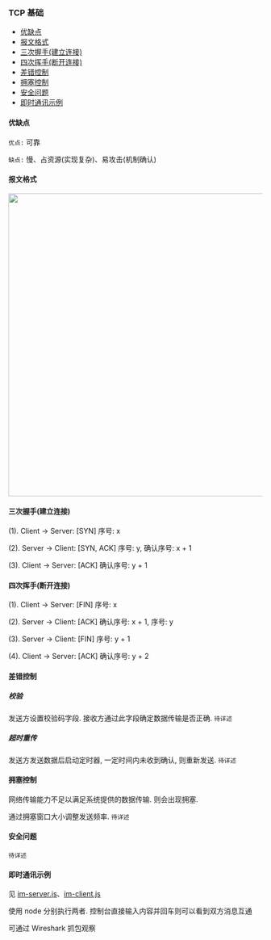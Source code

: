 ### TCP 基础

* [优缺点](#features)
* [报文格式](#format)
* [三次握手(建立连接)](#connect)
* [四次挥手(断开连接)](#disconnect)
* [差错控制](#error)
* [拥塞控制](#congestion)
* [安全问题](#safe)
* [即时通讯示例](#instance)

<h4 id="features">优缺点</h4>

`优点:` 可靠

`缺点:` 慢、占资源(实现复杂)、易攻击(机制确认)

<h4 id="format">报文格式</h4>

<img src="https://pic2.zhimg.com/v2-9cdd39da512d2a09a20aa77a05c6b0ad_b.jpg" width="600">

<h4 id="connect">三次握手(建立连接)</h4>

<!-- <img src="https://img-blog.csdn.net/20180620002440131?watermark/2/text/aHR0cHM6Ly9ibG9nLmNzZG4ubmV0L3NpbmF0XzM2NjI5Njk2/font/5a6L5L2T/fontsize/400/fill/I0JBQkFCMA==/dissolve/70" width="600"> -->

(1). Client -> Server: [SYN] 序号: x

(2). Server -> Client: [SYN, ACK] 序号: y, 确认序号: x + 1

(3). Client -> Server: [ACK] 确认序号: y + 1

<h4 id="disconnect">四次挥手(断开连接)</h4>

<!-- <img src="https://img-blog.csdn.net/20180620002506635?watermark/2/text/aHR0cHM6Ly9ibG9nLmNzZG4ubmV0L3NpbmF0XzM2NjI5Njk2/font/5a6L5L2T/fontsize/400/fill/I0JBQkFCMA==/dissolve/70" width="600"> -->

(1). Client -> Server: [FIN] 序号: x

(2). Server -> Client: [ACK] 确认序号: x + 1, 序号: y

(3). Server -> Client: [FIN] 序号: y + 1

(4). Client -> Server: [ACK] 确认序号: y + 2

<h4 id="error">差错控制</h4>

##### 校验

发送方设置校验码字段. 接收方通过此字段确定数据传输是否正确. `待详述`

##### 超时重传

发送方发送数据后启动定时器, 一定时间内未收到确认, 则重新发送. `待详述`

<h4 id="congestion">拥塞控制</h4>

网络传输能力不足以满足系统提供的数据传输. 则会出现拥塞. 

通过拥塞窗口大小调整发送频率. `待详述`

<h4 id="safe">安全问题</h4>

`待详述`

<h4 id="instance">即时通讯示例</h4>

见 [im-server.js](./im-server.js)、[im-client.js](./im-client.js)

使用 node 分别执行两者. 控制台直接输入内容并回车则可以看到双方消息互通

可通过 Wireshark 抓包观察